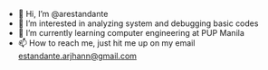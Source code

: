 - 👋 Hi, I’m @arestandante
- 👀 I’m interested in analyzing system and debugging basic codes
- 🌱 I’m currently learning computer engineering at PUP Manila
- 📫 How to reach me, just hit me up on my email estandante.arjhann@gmail.com
